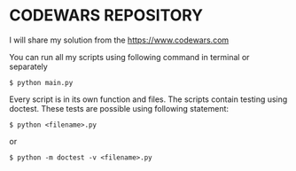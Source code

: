 # CODEWARS REPOSITORY

I will share my solution from the <https://www.codewars.com>

You can run all my scripts using following command in terminal or separately

`$ python main.py`

Every script is in its own function and files. The scripts contain testing using doctest. These tests are possible using following statement:

`$ python <filename>.py`

or

`$ python -m doctest -v <filename>.py`